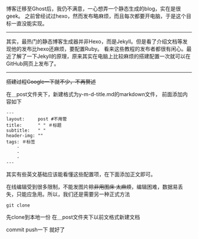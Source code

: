 博客迁移至Ghost后，我仍不满意，一心想弄一个静态生成的blog，实在是很geek。
之前曾经试过hexo，然而发布略麻烦，而且每次都要开电脑，于是这个目标一直没能实现。

---
其实，最热门的静态博客生成器并非Hexo，而是Jekyll。但是看了介绍文档等发现他的发布比hexo还麻烦，要配置Ruby。
看来这些教程的发布者都很有闲心。最近了解了一下Jekyll的原理，原来其实在电脑上比较麻烦的搭建配置一次就可以在GitHub网页上发布了。

---

~~搭建过程Google一下就不少，不再赘述~~

在＿post文件夹下，新建格式为y-m-d-title.md的markdown文件，
前面添加内容如下
```
---
layout:     post #不用管
title:      " " ＃标题
subtitle:   " "
header-img: ""
tags: ＃标签
    - 
    - 
    - 
---
```
其实有些英文基础应该能看懂这些配置项，在下面添加正文即可。

在线编辑受到很多限制，不能发图片~~除非用图床 太麻烦~~，编辑困难，数据易丢失，只能应急用。所以，我们还是需要另一种正式方法

```
git clone
```
先clone到本地一份
在＿post文件夹下以前文格式新建文档

commit
push一下
就好了

